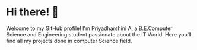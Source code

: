 # Hi there! 👋

Welcome to my GitHub profile! I'm Priyadharshini A, a B.E.Computer Science and Engineering student passionate about the IT World. 
Here you'll find all my projects done in computer Science field.
